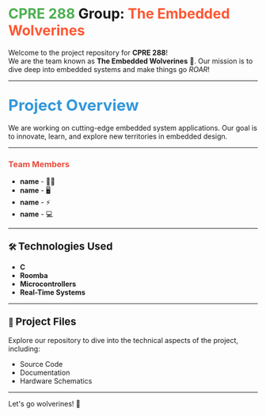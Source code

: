 # <span style="color: #4CAF50;">CPRE 288</span> Group: <span style="color: #FF5733;">The Embedded Wolverines</span>

Welcome to the project repository for **CPRE 288**!  
We are the team known as **The Embedded Wolverines** 🐾. Our mission is to dive deep into embedded systems and make things go *ROAR*!

---

## <span style="font-size: 1.5em; color: #3498db;">Project Overview</span>

We are working on cutting-edge embedded system applications. Our goal is to innovate, learn, and explore new territories in embedded design.

---

### <span style="color: #e74c3c;">Team Members</span>

- **name** -  🦸‍♀️  
- **name** -  🖥️  
- **name** -  ⚡  
- **name** -  💻  

---

### 🛠️ <span style="font-size: 1.25em;">Technologies Used</span>

- **C**
- **Roomba**  
- **Microcontrollers**      
- **Real-Time Systems**  

---

### 📂 <span style="font-size: 1.25em;">Project Files</span>

Explore our repository to dive into the technical aspects of the project, including:

- Source Code
- Documentation
- Hardware Schematics

---

Let's go wolverines! 🐾
